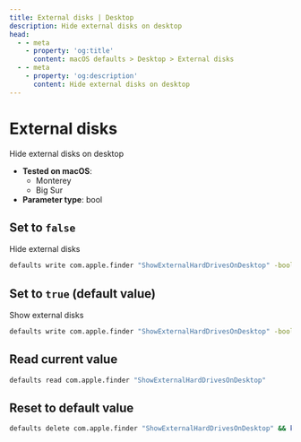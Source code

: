 ```yaml
---
title: External disks | Desktop
description: Hide external disks on desktop
head:
  - - meta
    - property: 'og:title'
      content: macOS defaults > Desktop > External disks
  - - meta
    - property: 'og:description'
      content: Hide external disks on desktop
---
```


# External disks

Hide external disks on desktop

<!-- break lists -->

- **Tested on macOS**:
  - Monterey
  - Big Sur
- **Parameter type**: bool

## Set to `false`

Hide external disks

```bash
defaults write com.apple.finder "ShowExternalHardDrivesOnDesktop" -bool "false" && killall Finder
```

## Set to `true` (default value)

Show external disks

```bash
defaults write com.apple.finder "ShowExternalHardDrivesOnDesktop" -bool "true" && killall Finder
```

## Read current value

```bash
defaults read com.apple.finder "ShowExternalHardDrivesOnDesktop"
```

## Reset to default value

```bash
defaults delete com.apple.finder "ShowExternalHardDrivesOnDesktop" && killall Finder
```

